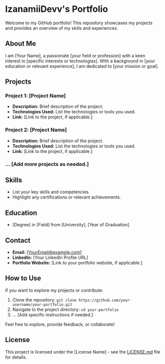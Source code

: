 # IzanamiiDevv's Portfolio

Welcome to my GitHub portfolio! This repository showcases my projects and provides an overview of my skills and experiences.

## About Me

I am [Your Name], a passionate [your field or profession] with a keen interest in [specific interests or technologies]. With a background in [your education or relevant experience], I am dedicated to [your mission or goal].

## Projects

### Project 1: [Project Name]

- **Description:** Brief description of the project.
- **Technologies Used:** List the technologies or tools you used.
- **Link:** [Link to the project, if applicable.]

### Project 2: [Project Name]

- **Description:** Brief description of the project.
- **Technologies Used:** List the technologies or tools you used.
- **Link:** [Link to the project, if applicable.]

### ... [Add more projects as needed.]

## Skills

- List your key skills and competencies.
- Highlight any certifications or relevant achievements.

## Education

- [Degree] in [Field] from [University], [Year of Graduation]

## Contact

- **Email:** [YourEmail@example.com]
- **LinkedIn:** [Your LinkedIn Profile URL]
- **Portfolio Website:** [Link to your portfolio website, if applicable.]

## How to Use

If you want to explore my projects or contribute:

1. Clone the repository: `git clone https://github.com/your-username/your-portfolio.git`
2. Navigate to the project directory: `cd your-portfolio`
3. ... [Add specific instructions if needed.]

Feel free to explore, provide feedback, or collaborate!

## License

This project is licensed under the [License Name] - see the [LICENSE.md](LICENSE.md) file for details.

